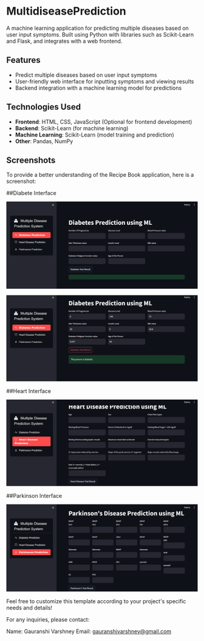 # MultidiseasePrediction

A machine learning application for predicting multiple diseases based on user input symptoms. Built using Python with libraries such as Scikit-Learn and Flask, and integrates with a web frontend.

## Features

- Predict multiple diseases based on user input symptoms
- User-friendly web interface for inputting symptoms and viewing results
- Backend integration with a machine learning model for predictions

## Technologies Used

- **Frontend**: HTML, CSS, JavaScript (Optional for frontend development)
- **Backend**: Scikit-Learn (for machine learning)
- **Machine Learning**: Scikit-Learn (model training and prediction)
- **Other**: Pandas, NumPy

## Screenshots

To provide a better understanding of the Recipe Book application, here is a screenshot:

##Diabete Interface

![Diabete Interface](screenshot/Diabete1.png)

![Diabete Interface](screenshot/Diabete2.png)

##Heart Interface

![Heart Interface](screenshot/Heart.png)

##Parkinson Interface

![Parkinson Interface](screenshot/Parkinson.png)

Feel free to customize this template according to your project's specific needs and details!

For any inquiries, please contact:

Name: Gauranshi Varshney
Email: gauranshivarshney@gmail.com
